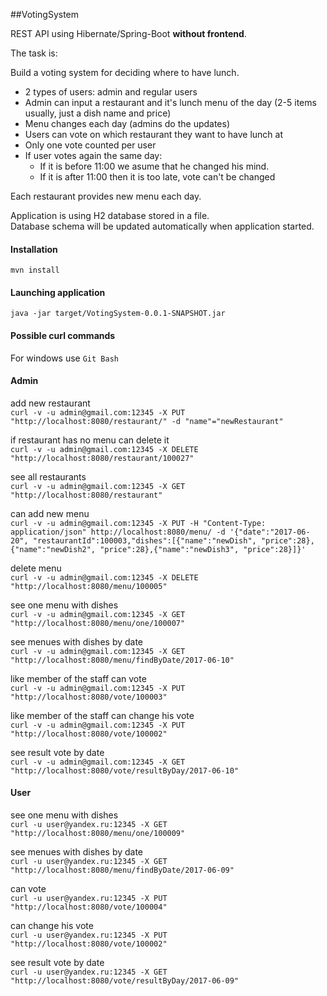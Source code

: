 ##VotingSystem

REST API using Hibernate/Spring-Boot **without frontend**.

The task is:

Build a voting system for deciding where to have lunch.

 * 2 types of users: admin and regular users
 * Admin can input a restaurant and it's lunch menu of the day (2-5 items usually, just a dish name and price)
 * Menu changes each day (admins do the updates)
 * Users can vote on which restaurant they want to have lunch at
 * Only one vote counted per user
 * If user votes again the same day:
    - If it is before 11:00 we asume that he changed his mind.
    - If it is after 11:00 then it is too late, vote can't be changed

Each restaurant provides new menu each day.


Application is using H2 database stored in a file.  
Database schema will be updated automatically when application started.  

#### Installation
`mvn install`
#### Launching application
`java -jar target/VotingSystem-0.0.1-SNAPSHOT.jar`
#### Possible curl commands
For windows use `Git Bash`

#### Admin 
add new restaurant  
`curl -v -u admin@gmail.com:12345 -X PUT "http://localhost:8080/restaurant/" -d "name"="newRestaurant"`

if restaurant has no menu can delete it     
`curl -v -u admin@gmail.com:12345 -X DELETE "http://localhost:8080/restaurant/100027"`

see all restaurants     
`curl -v -u admin@gmail.com:12345 -X GET "http://localhost:8080/restaurant"`

can add new menu    
`curl -v -u admin@gmail.com:12345 -X PUT -H "Content-Type: application/json" http://localhost:8080/menu/ -d '{"date":"2017-06-20", "restaurantId":100003,"dishes":[{"name":"newDish", "price":28},{"name":"newDish2", "price":28},{"name":"newDish3", "price":28}]}'`

delete menu     
`curl -v -u admin@gmail.com:12345 -X DELETE "http://localhost:8080/menu/100005"`

see one menu with dishes    
`curl -v -u admin@gmail.com:12345 -X GET "http://localhost:8080/menu/one/100007"`

see menues with dishes by date  
`curl -v -u admin@gmail.com:12345 -X GET "http://localhost:8080/menu/findByDate/2017-06-10"`

like member of the staff can vote   
`curl -v -u admin@gmail.com:12345 -X PUT "http://localhost:8080/vote/100003"`

like member of the staff can change his vote    
`curl -v -u admin@gmail.com:12345 -X PUT "http://localhost:8080/vote/100002"`

see result vote by date     
`curl -v -u admin@gmail.com:12345 -X GET "http://localhost:8080/vote/resultByDay/2017-06-10"`


#### User

see one menu with dishes    
`curl -u user@yandex.ru:12345 -X GET "http://localhost:8080/menu/one/100009"`

see menues with dishes by date  
`curl -u user@yandex.ru:12345 -X GET "http://localhost:8080/menu/findByDate/2017-06-09"`

can vote    
`curl -u user@yandex.ru:12345 -X PUT "http://localhost:8080/vote/100004"`

can change his vote     
`curl -u user@yandex.ru:12345 -X PUT "http://localhost:8080/vote/100002"`

see result vote by date     
`curl -u user@yandex.ru:12345 -X GET "http://localhost:8080/vote/resultByDay/2017-06-09"`

